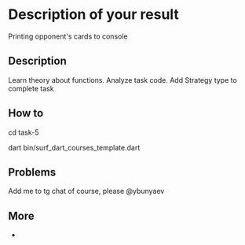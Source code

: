 # Description of your result
Printing opponent's cards to console
## Description

Learn theory about functions. Analyze task code. Add Strategy type to complete task
## How to

cd task-5

dart bin/surf_dart_courses_template.dart


## Problems

Add me to tg chat of course, please @ybunyaev

## More

-